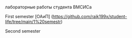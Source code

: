 лабораторные работы студента ВМСИСа

First semester
  [ОАиП] (https://github.com/raik199x/student-life/tree/main/1%20semestr)
  
Second semester
